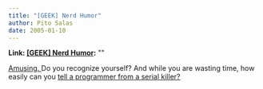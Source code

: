 ```yaml
---
title: "[GEEK] Nerd Humor"
author: Pito Salas
date: 2005-01-10
---
```


**Link: [[GEEK] Nerd Humor](None):** ""

[Amusing.
](<http://www.ariel.com.au/jokes/The_Evolution_of_a_Programmer.html>) Do you
recognize yourself? And while you are wasting time, how easily can you [tell a
programmer from a serial
killer?](<http://www.malevole.com/mv/misc/killerquiz/>)


